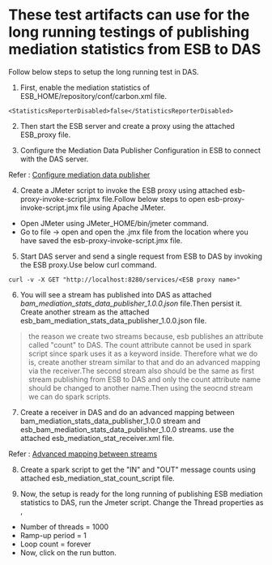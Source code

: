 # **These test artifacts can use for the long running testings of publishing mediation statistics from ESB to DAS**

Follow below steps to setup the long running test in DAS.

1. First, enable the mediation statistics of ESB_HOME/repository/conf/carbon.xml file.
```
<StatisticsReporterDisabled>false</StatisticsReporterDisabled>
```

2. Then start the ESB server and create a proxy using the attached ESB_proxy file.

3. Configure the Mediation Data Publisher Configuration in ESB to connect with the DAS server.
       
Refer : [Configure mediation data publisher](https://docs.wso2.com/display/BAM230/Setting+up+Mediation+Data+Agent#SettingupMediationDataAgent-ConfiguringtheBAMMediationDataAgentConfiguringMediationDataAgent) 

4. Create a JMeter script to invoke the ESB proxy using attached esb-proxy-invoke-script.jmx file.Follow below steps to open esb-proxy-invoke-script.jmx file using Apache JMeter.

  - Open JMeter using JMeter_HOME/bin/jmeter command.
  - Go to file -> open and open the .jmx file from the location where you have saved the esb-proxy-invoke-script.jmx file.
 
5. Start DAS server and send a single request from ESB to DAS by invoking the ESB proxy.Use below curl command.
```
curl -v -X GET "http://localhost:8280/services/<ESB proxy name>"
```
6. You will see a stream has published into DAS as attached _bam_mediation_stats_data_publisher_1.0.0.json_ file.Then persist it.
Create another stream as the attached esb_bam_mediation_stats_data_publisher_1.0.0.json file.

>the reason we create two streams because, esb publishes an attribute called "count" to DAS. The count attribute cannot be used in spark script since spark uses it as a keyword inside.
Therefore what we do is, create another stream similar to that and do an advanced mapping via the receiver.The second stream also should be the same as first stream publishing from ESB to DAS and only the count attribute name should be changed to another name.Then using the seocnd stream we can do spark scripts.

7. Create a receiver in DAS and do an advanced mapping between bam_mediation_stats_data_publisher_1.0.0 stream and esb_bam_mediation_stats_data_publisher_1.0.0 streams.
use the attached esb_mediation_stat_receiver.xml file.

Refer : [Advanced mapping between streams](https://docs.wso2.com/display/DAS300/Input+Mapping+Types)

8. Create a spark script to get the "IN" and "OUT" message counts using attached esb_mediation_stat_count_script file.

9. Now, the setup is ready for the long running of publishing ESB mediation statistics to DAS, run the Jmeter script.
 Change the Thread properties as , 
- Number of threads = 1000
- Ramp-up period = 1
- Loop count = forever
- Now, click on the run button.
                                



